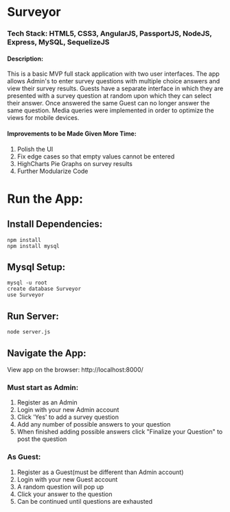 # Surveyor
### Tech Stack: HTML5, CSS3, AngularJS, PassportJS, NodeJS, Express, MySQL, SequelizeJS
#### Description: 
This is a basic MVP full stack application with two user interfaces. The app allows Admin's to enter survey questions with multiple choice answers and view their survey results. 
Guests have a separate interface in which they are presented with a survey question at random upon which they can select their answer. Once answered the same Guest can no longer answer the same question.
Media queries were implemented in order to optimize the views for mobile devices.

#### Improvements to be Made Given More Time:
1. Polish the UI
2. Fix edge cases so that empty values cannot be entered
3. HighCharts Pie Graphs on survey results
4. Further Modularize Code

# Run the App:
## Install Dependencies:
```
npm install
npm install mysql

```
## Mysql Setup:
```
mysql -u root
create database Surveyor
use Surveyor
```
## Run Server:
```
node server.js
```

## Navigate the App:
View app on the browser: http://localhost:8000/

### Must start as Admin:
1. Register as an Admin
2. Login with your new Admin account
3. Click 'Yes' to add a survey question
4. Add any number of possible answers to your question
5. When finished adding possible answers click "Finalize your Question" to post the question

### As Guest:
1. Register as a Guest(must be different than Admin account)
2. Login with your new Guest account
3. A random question will pop up
4. Click your answer to the question
5. Can be continued until questions are exhausted
